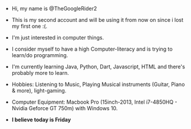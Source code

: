 - Hi, my name is @TheGoogleRider2 
- This is my second account and will be using it from now on since i lost my first one :(.
- I'm just interested in computer things. 
- I consider myself to have a high Computer-literacy and is trying to learn/do programming.
- I'm currently learning Java, Python, Dart, Javascript, HTML and there's probably more to learn.
- Hobbies: Listening to Music, Playing Musical instruments (Guitar, Piano & more), light-gaming.

- Computer Equipment:
 Macbook Pro (15inch-2013, Intel i7-4850HQ - Nvidia Geforce GT 750m) with Windows 10.

- **I believe today is Friday**


<!---
TheGoogleRider2/TheGoogleRider2 is a ✨ special ✨ repository because its `README.md` (this file) appears on your GitHub profile.
You can click the Preview link to take a look at your changes.
--->
